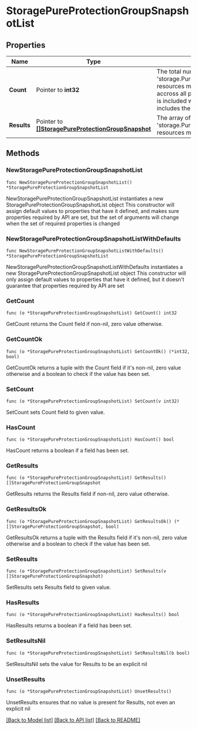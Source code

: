# StoragePureProtectionGroupSnapshotList

## Properties

Name | Type | Description | Notes
------------ | ------------- | ------------- | -------------
**Count** | Pointer to **int32** | The total number of &#39;storage.PureProtectionGroupSnapshot&#39; resources matching the request, accross all pages. The &#39;Count&#39; attribute is included when the HTTP GET request includes the &#39;$inlinecount&#39; parameter. | [optional] 
**Results** | Pointer to [**[]StoragePureProtectionGroupSnapshot**](storage.PureProtectionGroupSnapshot.md) | The array of &#39;storage.PureProtectionGroupSnapshot&#39; resources matching the request. | [optional] 

## Methods

### NewStoragePureProtectionGroupSnapshotList

`func NewStoragePureProtectionGroupSnapshotList() *StoragePureProtectionGroupSnapshotList`

NewStoragePureProtectionGroupSnapshotList instantiates a new StoragePureProtectionGroupSnapshotList object
This constructor will assign default values to properties that have it defined,
and makes sure properties required by API are set, but the set of arguments
will change when the set of required properties is changed

### NewStoragePureProtectionGroupSnapshotListWithDefaults

`func NewStoragePureProtectionGroupSnapshotListWithDefaults() *StoragePureProtectionGroupSnapshotList`

NewStoragePureProtectionGroupSnapshotListWithDefaults instantiates a new StoragePureProtectionGroupSnapshotList object
This constructor will only assign default values to properties that have it defined,
but it doesn't guarantee that properties required by API are set

### GetCount

`func (o *StoragePureProtectionGroupSnapshotList) GetCount() int32`

GetCount returns the Count field if non-nil, zero value otherwise.

### GetCountOk

`func (o *StoragePureProtectionGroupSnapshotList) GetCountOk() (*int32, bool)`

GetCountOk returns a tuple with the Count field if it's non-nil, zero value otherwise
and a boolean to check if the value has been set.

### SetCount

`func (o *StoragePureProtectionGroupSnapshotList) SetCount(v int32)`

SetCount sets Count field to given value.

### HasCount

`func (o *StoragePureProtectionGroupSnapshotList) HasCount() bool`

HasCount returns a boolean if a field has been set.

### GetResults

`func (o *StoragePureProtectionGroupSnapshotList) GetResults() []StoragePureProtectionGroupSnapshot`

GetResults returns the Results field if non-nil, zero value otherwise.

### GetResultsOk

`func (o *StoragePureProtectionGroupSnapshotList) GetResultsOk() (*[]StoragePureProtectionGroupSnapshot, bool)`

GetResultsOk returns a tuple with the Results field if it's non-nil, zero value otherwise
and a boolean to check if the value has been set.

### SetResults

`func (o *StoragePureProtectionGroupSnapshotList) SetResults(v []StoragePureProtectionGroupSnapshot)`

SetResults sets Results field to given value.

### HasResults

`func (o *StoragePureProtectionGroupSnapshotList) HasResults() bool`

HasResults returns a boolean if a field has been set.

### SetResultsNil

`func (o *StoragePureProtectionGroupSnapshotList) SetResultsNil(b bool)`

 SetResultsNil sets the value for Results to be an explicit nil

### UnsetResults
`func (o *StoragePureProtectionGroupSnapshotList) UnsetResults()`

UnsetResults ensures that no value is present for Results, not even an explicit nil

[[Back to Model list]](../README.md#documentation-for-models) [[Back to API list]](../README.md#documentation-for-api-endpoints) [[Back to README]](../README.md)


